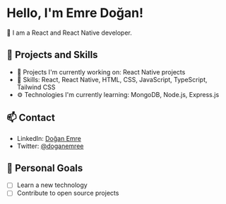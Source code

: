 # Hello, I'm Emre Doğan!

🚀 I am a React and React Native developer.

## 💼 Projects and Skills

- 🔭 Projects I'm currently working on: React Native projects
- 🚀 Skills: React, React Native, HTML, CSS, JavaScript, TypeScript, Tailwind CSS
- ⚙️ Technologies I'm currently learning: MongoDB, Node.js, Express.js

## 📫 Contact

- LinkedIn: [Doğan Emre](https://www.linkedin.com/in/doganemree01/)
- Twitter: [@doganemree](https://twitter.com/doganemrea)

## 🎯 Personal Goals

- [ ] Learn a new technology
- [ ] Contribute to open source projects

